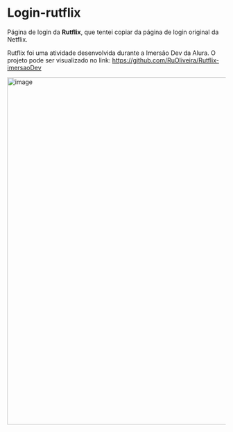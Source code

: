 # Login-rutflix
Página de login da <strong>Rutflix</strong>, que tentei copiar da página de login original da Netflix.

Rutflix foi uma atividade desenvolvida durante a Imersão Dev da Alura. O projeto pode ser visualizado no link: https://github.com/RuOliveira/Rutflix-imersaoDev

<img width="800" alt="image" src="https://user-images.githubusercontent.com/89203812/184661507-ff2116ab-045e-4fb6-8ade-7886c508b513.png">
